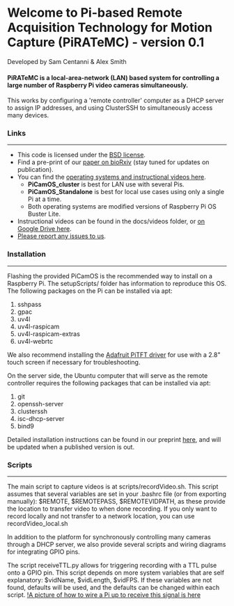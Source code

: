 # Welcome to Pi-based Remote Acquisition Technology for Motion Capture (PiRATeMC) - version 0.1

Developed by Sam Centanni & Alex Smith

#### PiRATeMC is a local-area-network (LAN) based system for controlling a large number of Raspberry Pi video cameras simultaneously.
This works by configuring a 'remote controller' computer as a DHCP server to assign IP addresses, and using ClusterSSH to simultaneously access many devices.

### Links
---------
* This code is licensed under the [BSD license](https://opensource.org/license/bsd-3-clause/).
* Find a pre-print of our [paper on bioRxiv](https://www.biorxiv.org/content/10.1101/2021.07.23.453577v2) (stay tuned for updates on publication).
* You can find the [operating systems and instructional videos here](https://drive.google.com/drive/folders/1Y9IGVBCkBdnRykqMNaKmlipFwnT6WQuY?usp=share_link).
    - **PiCamOS_cluster** is best for LAN use with several Pis.
    - **PiCamOS_Standalone** is best for local use cases using only a single Pi at a time.
    - Both operating systems are modified versions of Raspberry Pi OS Buster Lite.
* Instructional videos can be found in the docs/videos folder, or [on Google Drive here](https://drive.google.com/drive/folders/1h3RB60rbriQN1XQFxuanafKPQfGkNtjc?usp=sharing).
* [Please report any issues to us](https://github.com/alexcwsmith/PiRATeMC/issues).

### Installation
---------------
Flashing the provided PiCamOS is the recommended way to install on a Raspberry Pi. The setupScripts/ folder has information to reproduce this OS. The following packages on the Pi can be installed via apt:
1. sshpass
2. gpac
3. uv4l 
4. uv4l-raspicam
5. uv4l-raspicam-extras 
6. uv4l-webrtc

We also recommend installing the [Adafruit PiTFT driver](https://learn.adafruit.com/pages/11945/elements/3074230/download) for use with a 2.8" touch screen if necessary for troubleshooting.

On the server side, the Ubuntu computer that will serve as the remote controller requires the following packages that can be installed via apt:

1. git
2. openssh-server
3. clusterssh
4. isc-dhcp-server
5. bind9

Detailed installation instructions can be found in our preprint [here](https://www.biorxiv.org/content/10.1101/2021.07.23.453577v2), and will be updated when a published version is out.

### Scripts
-----------
The main script to capture videos is at scripts/recordVideo.sh. This script assumes that several variables are set in your .bashrc file (or from exporting manually): $REMOTE, $REMOTEPASS, $REMOTEVIDPATH, as these provide the location to transfer video to when done recording. If you only want to record locally and not transfer to a network location, you can use recordVideo_local.sh

In addition to the platform for synchronously controlling many cameras through a DHCP server, we also provide several scripts and wiring diagrams for integrating GPIO pins.

The script receiveTTL.py allows for triggering recording with a TTL pulse onto a GPIO pin. This script depends on more system variables that are self explanatory: $vidName, $vidLength, $vidFPS. If these variables are not found, defaults will be used, and the defaults can be changed within each script. [!A picture of how to wire a Pi up to receive this signal is here](./images/receiveTTL_wiring.png)

